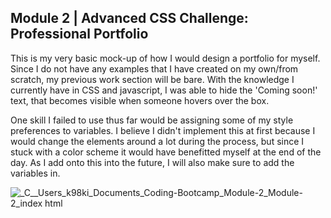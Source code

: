 ## Module 2 | Advanced CSS Challenge: Professional Portfolio

This is my very basic mock-up of how I would design a portfolio for myself. Since I do not have any examples that I have created on my own/from scratch, my previous work section will be bare. With the knowledge I currently have in CSS and javascript, I was able to hide the 'Coming soon!' text, that becomes visible when someone hovers over the box.

One skill I failed to use thus far would be assigning some of my style preferences to variables. I believe I didn't implement this at first because I would change the elements around a lot during the process, but since I stuck with a color scheme it would have benefitted myself at the end of the day. As I add onto this into the future, I will also make sure to add the variables in.

![_C__Users_k98ki_Documents_Coding-Bootcamp_Module-2_Module-2_index html](https://user-images.githubusercontent.com/105411392/176073458-7d343dca-70c7-42d6-b767-2e1b65710fa6.png)

